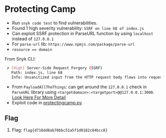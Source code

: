 # Protecting Camp

- Run `snyk code test` to find vulnerabilities.
- Found 1 high severity vulnerability: `SSRF on line 68 of index.js`
- Can exploit SSRF protection in ParseURL function by using `localhost` instead of `127.0.0.1`
- For `parse-url` lib: `https://www.npmjs.com/package/parse-url`
- `resource == domain`

From Snyk CLI:

```bash
 ✗ [High] Server-Side Request Forgery (SSRF) 
   Path: index.js, line 68 
   Info: Unsanitized input from the HTTP request body flows into request, where it is used as an URL to perform a request. This may result in a Server-Side Request Forgery vulnerability.
```

- From `PayloadAllTheThings`: can get around the `127.0.0.1` check in `ParseURL` library using `<targetdomain>:<targetport>@@127.0.0.1:3000`. [Look Here For More Detail](https://github.com/swisskyrepo/PayloadsAllTheThings/blob/master/Server%20Side%20Request%20Forgery/README.md#bypass-against-a-weak-parser)
- Exploit code in [protectingcamp.py](protectingcamp.py)

## Flag

1. Flag: `flag{d716dd8ab70bbc51a5f1d0182c84bcc8}`

